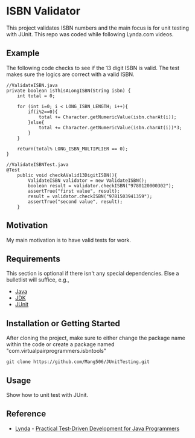 # ISBN Validator

This project validates ISBN numbers and the main focus is for unit testing with JUnit. This repo was coded while following Lynda.com videos.

## Example

The following code checks to see if the 13 digit ISBN is valid. The test makes sure the logics are correct with a valid ISBN.
	
	//ValidateISBN.java
    private boolean isThisALongISBN(String isbn) {
        int total = 0;
        
        for (int i=0; i < LONG_ISBN_LENGTH; i++){
            if(i%2==0){
                total += Character.getNumericValue(isbn.charAt(i));
            }else{
                total += Character.getNumericValue(isbn.charAt(i))*3;
            }
        }
        
        return(total% LONG_ISBN_MULTIPLIER == 0);
    }

	//ValidateISBNTest.java
	@Test
		public void checkAValid13DigitISBN(){
			ValidateISBN validator = new ValidateISBN();
			boolean result = validator.checkISBN("9780120000302");
			assertTrue("first value", result);
			result = validator.checkISBN("9781503941359");
			assertTrue("second value", result);
		}

## Motivation

My main motivation is to have valid tests for work.

## Requirements

This section is optional if there isn't any special dependencies. Else a bulletlist will suffice, e.g.,
+ [Java](https://www.java.com/en/)
+ [JDK](https://www.oracle.com/technetwork/java/javase/downloads/jdk8-downloads-2133151.html)
+ [JUnit](https://junit.org/junit5/)

## Installation or Getting Started

After cloning the project, make sure to either change the package name within the code or create a package named "com.virtualpairprogrammers.isbntools" 

	git clone https://github.com/Mang506/JUnitTesting.git

## Usage

Show how to unit test with JUnit.
    
## Reference

+ [Lynda](https://www.lynda.com/) - [Practical Test-Driven Development for Java Programmers](https://www.lynda.com/Software-Development-tutorials/Practical-Test-Driven-Development-Java-Programmers/777389-2.html)

